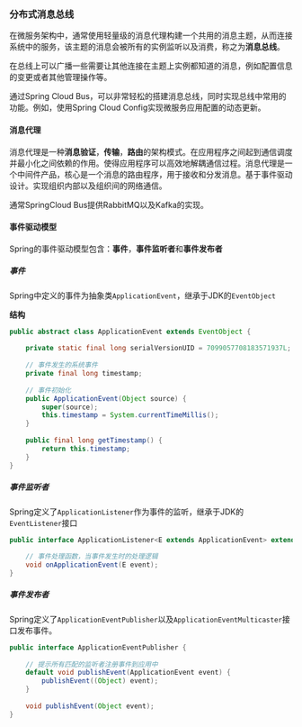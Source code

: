 ### **分布式消息总线**

在微服务架构中，通常使用轻量级的消息代理构建一个共用的消息主题，从而连接系统中的服务，该主题的消息会被所有的实例监听以及消费，称之为**消息总线**。

在总线上可以广播一些需要让其他连接在主题上实例都知道的消息，例如配置信息的变更或者其他管理操作等。

通过Spring Cloud Bus，可以非常轻松的搭建消息总线，同时实现总线中常用的功能。例如，使用Spring Cloud Config实现微服务应用配置的动态更新。

#### 消息代理

消息代理是一种**消息验证**，**传输**，**路由**的架构模式。在应用程序之间起到通信调度并最小化之间依赖的作用。使得应用程序可以高效地解耦通信过程。消息代理是一个中间件产品，核心是一个消息的路由程序，用于接收和分发消息。基于事件驱动设计。实现组织内部以及组织间的网络通信。

通常SpringCloud Bus提供RabbitMQ以及Kafka的实现。

#### 事件驱动模型

Spring的事件驱动模型包含：**事件**，**事件监听者**和**事件发布者**

##### 事件

Spring中定义的事件为抽象类`ApplicationEvent`，继承于JDK的`EventObject`

**结构**

```java
public abstract class ApplicationEvent extends EventObject {
    
    private static final long serialVersionUID = 7099057708183571937L;
    
    // 事件发生的系统事件
    private final long timestamp;
    
    // 事件初始化
    public ApplicationEvent(Object source) {
		super(source);
		this.timestamp = System.currentTimeMillis();
	}
    
    public final long getTimestamp() {
		return this.timestamp;
	}
}
```

##### 事件监听者

Spring定义了`ApplicationListener`作为事件的监听，继承于JDK的`EventListener`接口

```java
public interface ApplicationListener<E extends ApplicationEvent> extends EventListener {
    
    // 事件处理函数，当事件发生时的处理逻辑
    void onApplicationEvent(E event);
}
```



##### 事件发布者

Spring定义了`ApplicationEventPublisher`以及`ApplicationEventMulticaster`接口发布事件。

```java
public interface ApplicationEventPublisher {
    
    // 提示所有匹配的监听者注册事件到应用中
    default void publishEvent(ApplicationEvent event) {
		publishEvent((Object) event);
	}
    
    void publishEvent(Object event);
}
```

